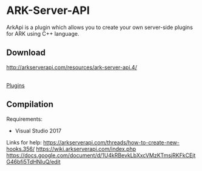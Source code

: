 # ARK-Server-API
ArkApi is a plugin which allows you to create your own server-side plugins for ARK using C++ language.<br>

## Download
http://arkserverapi.com/resources/ark-server-api.4/ <br><br>

[Plugins](http://arkserverapi.com/resources/categories/ark-server-plugins.3/)<br>

## Compilation
Requirements:
* Visual Studio 2017


Links for help:
https://arkserverapi.com/threads/how-to-create-new-hooks.356/
https://wiki.arkserverapi.com/index.php
https://docs.google.com/document/d/1U4kRBevkLbXxcVMzKTmsjRKFkCEjtG46bfi5TdHNluQ/edit
